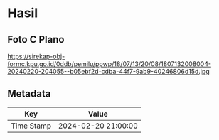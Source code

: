 # Hasil

## Foto C Plano

https://sirekap-obj-formc.kpu.go.id/0ddb/pemilu/ppwp/18/07/13/20/08/1807132008004-20240220-204055--b05ebf2d-cdba-44f7-9ab9-40246806d15d.jpg


## Metadata

| Key        | Value               |
| ---------- | ------------------- |
| Time Stamp | 2024-02-20 21:00:00 |



